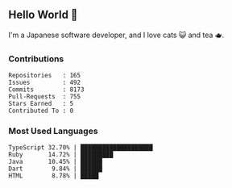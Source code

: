 ## Hello World 👋

I'm a Japanese software developer, and I love cats 😺 and tea 🫖.

### Contributions

    Repositories   : 165
    Issues         : 492
    Commits        : 8173
    Pull-Requests  : 755
    Stars Earned   : 5
    Contributed To : 0

### Most Used Languages

    TypeScript 32.70% | ████████████████████
    Ruby       14.72% | █████████
    Java       10.45% | ██████
    Dart        9.84% | ██████
    HTML        8.78% | █████
